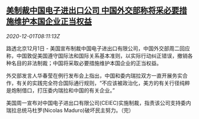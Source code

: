 <!--1606810996000-->
[美制裁中国电子进出口公司 中国外交部称将采必要措施维护本国企业正当权益](https://cn.reuters.com/article/china-response-usa-sanctions-1201-tues-idCNKBS28B43Z)
------

<div><i>2020-12-01T08:11:13Z</i></div><p>路透北京12月1日 - 美国宣布制裁中国电子进出口有限公司，中国外交部周二回应称，中国敦促美国遵守国际法和国际关系基本准则，以实际行动纠正错误，撤销各种名目的非法制裁；中国将采取必要措施维护本国企业的正当权益。</p><p>外交部发言人华春莹在例行发布会上指出，中国和委内瑞拉双方一直开展务实合作，有关的实践完全符合国际通行规则，“不应该被政治化，美方的有关行径纯粹是炮制借口，打压委内瑞拉和中国的有关企业。”</p><p>美国周一宣布对中国电子进出口有限公司(CEIEC)实施制裁，指责该公司支持委内瑞拉总统马杜罗(Nicolas Maduro)破坏民主努力。（完）</p>
